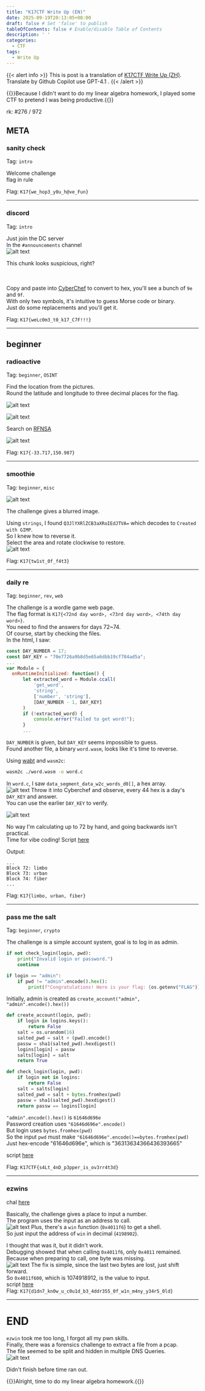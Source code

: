 ```yaml
---
title: "K17CTF Write Up (EN)"
date: 2025-09-19T20:13:05+08:00
draft: false # Set 'false' to publish
tableOfContents: false # Enable/disable Table of Contents
description: ' '
categories:
  - CTF
tags:
  - Write Up
---
```


{{< alert info >}}
This is post is a translation of <a href="/posts/k17ctf_write_up/">K17CTF Write Up (ZH)</a>.<br>
Translate by Github Copilot use GPT-4.1 .
{{< /alert >}}

{{<spoiler>}}Because I didn't want to do my linear algebra homework, I played some CTF to pretend I was being productive.{{</spoiler>}}

rk: #276 / 972 

## META
### sanity check
Tag: `intro`  

Welcome challenge  
flag in rule  

Flag: `K17{we_hop3_y0u_h@ve_Fun}`

---  

### discord
Tag: `intro`  

Just join the DC server  
In the `#announcements` channel  
![alt text](discord_1.png)  

This chunk looks suspicious, right?  

```

```

Copy and paste into [CyberChef](https://gchq.github.io/CyberChef/#recipe=To_Hex('Space',0)Find_/_Replace(%7B'option':'Regex','string':'9f'%7D,'1',true,false,true,false)Find_/_Replace(%7B'option':'Regex','string':'9e'%7D,'0',true,false,true,false)From_Binary('None',8)&input=np%2Benp%2Ben5%2Benp%2Bfnp6en56en5%2Ben5%2Bfnp%2Bfn5%2Ben5%2Ben5%2Bfnp%2Bfn56fn56en56fnp%2Benp%2Bfnp6en5%2Benp6fn56en5%2Benp6enp%2Bfnp%2Bfnp%2Benp%2Bfnp6fn56fnp%2Bfn5%2Bfnp%2Bfn56fnp6enp%2Bfnp6enp6fnp%2Bfn5%2Bfnp%2Bfnp%2Ben5%2Benp%2Bfnp6en56en5%2Ben5%2Bfnp%2Ben5%2Bfn5%2Ben56enp6fn56en5%2Ben5%2Bfnp%2Benp6fn56enp%2Benp6en56en56enp6fnp6fnp6enp%2Ben5%2Bfn5%2Benw&ieol=CRLF&oeol=CRLF) to convert to hex, you'll see a bunch of `9e` and `9f`.  
With only two symbols, it's intuitive to guess Morse code or binary.  
Just do some replacements and you'll get it.  

Flag: `K17{weLc0m3_t0_k17_C7F!!!}`

---

## beginner
### radioactive

Tag: `beginner`, `OSINT`

Find the location from the pictures.  
Round the latitude and longitude to three decimal places for the flag.

![alt text](radioactive_1.jpg)  

![alt text](radioactive_2.png)

Search on [RFNSA](https://www.rfnsa.com.au/2154006)    

![alt text](radioactive_3.png)

Flag: `K17{-33.717,150.987}`

---

### smoothie
Tag: `beginner`, `misc`  

![alt text](smoothie_1.png)

The challenge gives a blurred image.  

Using `strings`, I found `Q3JlYXRlZCB3aXRoIEdJTVA=` which decodes to `Created with GIMP`.  
So I knew how to reverse it.  
Select the area and rotate clockwise to restore.  
![alt text](smoothie_2.png)

Flag: `K17{tw1st_0f_f4t3}`

---

### daily re
Tag: `beginner`, `rev`, `web`

The challenge is a wordle game web page.  
The flag format is `K17{<72nd day word>, <73rd day word>, <74th day word>}`.  
You need to find the answers for days 72~74.  
Of course, start by checking the files.  
In the html, I saw:

```js
const DAY_NUMBER = 17;
const DAY_KEY = "70e7726a9b8d5e65a6dbb19cf784ad5a";
...
var Module = {
  onRuntimeInitialized: function() {
      let extracted_word = Module.ccall(
          'get_word',
          'string',
          ['number', 'string'],
          [DAY_NUMBER - 1, DAY_KEY]
      )
      if (!extracted_word) {
          console.error("Failed to get word!");
      }
      ...
```

`DAY_NUMBER` is given, but `DAY_KEY` seems impossible to guess.  
Found another file, a binary `word.wasm`, looks like it's time to reverse.

Using [wabt](https://github.com/WebAssembly/wabt) and `wasm2c`:

```bash
wasm2c ./word.wasm -o word.c
```

In `word.c`, I saw `data_segment_data_w2c_words_d0[]`, a hex array.    
![alt text](daily_re_1.png)
Throw it into Cyberchef and observe, every 44 hex is a day's `DAY_KEY` and answer.  
You can use the earlier `DAY_KEY` to verify.  

![alt text](daily_re_2.png)

No way I'm calculating up to 72 by hand, and going backwards isn't practical.  
Time for vibe coding! Script [here](./daily_re.py)

Output:
```
...
Block 72: limbo
Block 73: urban
Block 74: fiber
...
```

Flag: `K17{limbo, urban, fiber}`

---

### pass me the salt
Tag: `beginner`, `crypto`

The challenge is a simple account system, goal is to log in as admin.  

```py
if not check_login(login, pwd):
    print("Invalid login or password.")
    continue

if login == "admin":
    if pwd != "admin".encode().hex():
        print(f"Congratulations! Here is your flag: {os.getenv("FLAG")}")
```

Initially, admin is created as `create_account("admin", "admin".encode().hex())` 

```py {hl_lines=[5,15]}
def create_account(login, pwd):
    if login in logins.keys():
        return False
    salt = os.urandom(16)
    salted_pwd = salt + (pwd).encode()
    passw = sha1(salted_pwd).hexdigest()
    logins[login] = passw
    salts[login] = salt
    return True

def check_login(login, pwd):
    if login not in logins:
        return False
    salt = salts[login]
    salted_pwd = salt + bytes.fromhex(pwd)
    passw = sha1(salted_pwd).hexdigest()
    return passw == logins[login]
```
`"admin".encode().hex()` is `61646d696e`  
Password creation uses `"61646d696e".encode()`  
But login uses `bytes.fromhex(pwd)`  
So the input `pwd` must make `"61646d696e".encode()==bytes.fromhex(pwd)`  
Just hex-encode "61646d696e", which is "36313634366436393665"

script [here](./pass_me_the_salt.py)

Flag: `K17CTF{s4Lt_4nD_p3pper_is_ov3rr4t3d}`

---

### ezwins

chal [here](./ezwin)

Basically, the challenge gives a place to input a number.  
The program uses the input as an address to call.    
![alt text](ezwins_1.png)
Plus, there's a `win` function (`0x4011f6`) to get a shell.  
So just input the address of `win` in decimal (`4198902`).  

I thought that was it, but it didn't work.  
Debugging showed that when calling `0x4011f6`, only `0x4011` remained.  
Because when preparing to call, one byte was missing.  
![alt text](ezwins_2.png)
The fix is simple, since the last two bytes are lost, just shift forward.  
So `0x4011f600`, which is 1074918912, is the value to input.    
script [here](./ezwin.py)  
Flag: `K17{d1dn7_kn0w_u_c0u1d_b3_4ddr355_0f_w1n_m4ny_y34r5_0ld}`

---


# END

`ezwin` took me too long, I forgot all my pwn skills.  
Finally, there was a forensics challenge to extract a file from a pcap.  
The file seemed to be split and hidden in multiple DNS Queries.  
![alt text](phished.png)  

Didn't finish before time ran out.  

{{<spoiler>}}Alright, time to do my linear algebra homework.{{</spoiler>}}
